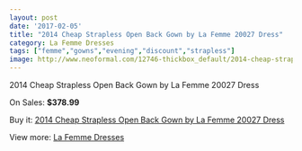 ```yaml
---
layout: post
date: '2017-02-05'
title: "2014 Cheap Strapless Open Back Gown by La Femme 20027 Dress"
category: La Femme Dresses
tags: ["femme","gowns","evening","discount","strapless"]
image: http://www.neoformal.com/12746-thickbox_default/2014-cheap-strapless-open-back-gown-by-la-femme-20027-dress.jpg
---
```

2014 Cheap Strapless Open Back Gown by La Femme 20027 Dress

On Sales: **$378.99**
<a href="https://www.neoformal.com/en/la-femme-dresses-2014/4481-2014-cheap-strapless-open-back-gown-by-la-femme-20027-dress.html"><amp-img layout="responsive" width="600" height="600" src="//www.neoformal.com/12746-thickbox_default/2014-cheap-strapless-open-back-gown-by-la-femme-20027-dress.jpg" alt="2014 Cheap Strapless Open Back Gown by La Femme 20027 Dress 0" /></a>
<a href="https://www.neoformal.com/en/la-femme-dresses-2014/4481-2014-cheap-strapless-open-back-gown-by-la-femme-20027-dress.html"><amp-img layout="responsive" width="600" height="600" src="//www.neoformal.com/12752-thickbox_default/2014-cheap-strapless-open-back-gown-by-la-femme-20027-dress.jpg" alt="2014 Cheap Strapless Open Back Gown by La Femme 20027 Dress 1" /></a>
<a href="https://www.neoformal.com/en/la-femme-dresses-2014/4481-2014-cheap-strapless-open-back-gown-by-la-femme-20027-dress.html"><amp-img layout="responsive" width="600" height="600" src="//www.neoformal.com/12751-thickbox_default/2014-cheap-strapless-open-back-gown-by-la-femme-20027-dress.jpg" alt="2014 Cheap Strapless Open Back Gown by La Femme 20027 Dress 2" /></a>
<a href="https://www.neoformal.com/en/la-femme-dresses-2014/4481-2014-cheap-strapless-open-back-gown-by-la-femme-20027-dress.html"><amp-img layout="responsive" width="600" height="600" src="//www.neoformal.com/12750-thickbox_default/2014-cheap-strapless-open-back-gown-by-la-femme-20027-dress.jpg" alt="2014 Cheap Strapless Open Back Gown by La Femme 20027 Dress 3" /></a>
<a href="https://www.neoformal.com/en/la-femme-dresses-2014/4481-2014-cheap-strapless-open-back-gown-by-la-femme-20027-dress.html"><amp-img layout="responsive" width="600" height="600" src="//www.neoformal.com/12749-thickbox_default/2014-cheap-strapless-open-back-gown-by-la-femme-20027-dress.jpg" alt="2014 Cheap Strapless Open Back Gown by La Femme 20027 Dress 4" /></a>
<a href="https://www.neoformal.com/en/la-femme-dresses-2014/4481-2014-cheap-strapless-open-back-gown-by-la-femme-20027-dress.html"><amp-img layout="responsive" width="600" height="600" src="//www.neoformal.com/12748-thickbox_default/2014-cheap-strapless-open-back-gown-by-la-femme-20027-dress.jpg" alt="2014 Cheap Strapless Open Back Gown by La Femme 20027 Dress 5" /></a>
<a href="https://www.neoformal.com/en/la-femme-dresses-2014/4481-2014-cheap-strapless-open-back-gown-by-la-femme-20027-dress.html"><amp-img layout="responsive" width="600" height="600" src="//www.neoformal.com/12747-thickbox_default/2014-cheap-strapless-open-back-gown-by-la-femme-20027-dress.jpg" alt="2014 Cheap Strapless Open Back Gown by La Femme 20027 Dress 6" /></a>

Buy it: [2014 Cheap Strapless Open Back Gown by La Femme 20027 Dress](https://www.neoformal.com/en/la-femme-dresses-2014/4481-2014-cheap-strapless-open-back-gown-by-la-femme-20027-dress.html "2014 Cheap Strapless Open Back Gown by La Femme 20027 Dress")

View more: [La Femme Dresses](https://www.neoformal.com/en/56-la-femme-dresses-2014 "La Femme Dresses")
